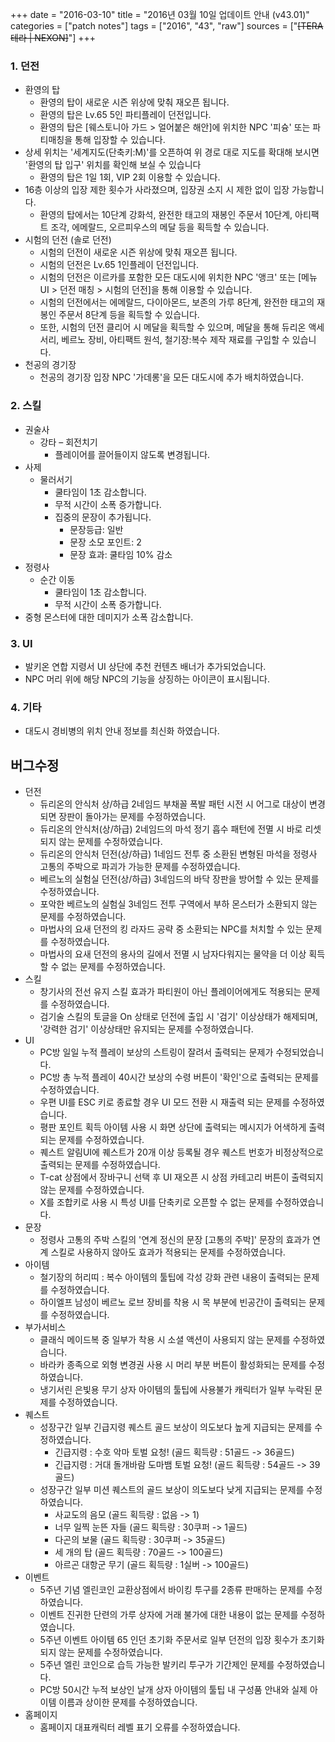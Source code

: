 +++
date = "2016-03-10"
title = "2016년 03월 10일 업데이트 안내 (v43.01)"
categories = ["patch notes"]
tags = ["2016", "43", "raw"]
sources = ["~~[TERA 테라 | NEXON]~~"]
+++

### 1. 던전
- 환영의 탑
  - 환영의 탑이 새로운 시즌 위상에 맞춰 재오픈 됩니다.
  - 환영의 탑은 Lv.65 5인 파티플레이 던전입니다.
  - 환영의 탑은 [웨스토니아 가드 > 얼어붙은 해안]에 위치한 NPC '피슝' 또는 파티매칭을 통해 입장할 수 있습니다.
- 상세 위치는 '세계지도(단축키:M)'를 오픈하여 위 경로 대로 지도를 확대해 보시면 '환영의 탑 입구' 위치를 확인해 보실 수 있습니다
  - 환영의 탑은 1일 1회, VIP 2회 이용할 수 있습니다.
- 16층 이상의 입장 제한 횟수가 사라졌으며, 입장권 소지 시 제한 없이 입장 가능합니다.
  - 환영의 탑에서는 10단계 강화석, 완전한 태고의 재봉인 주문서 10단계, 아티팩트 조각, 에메랄드, 오르피우스의 메달 등을 획득할 수 있습니다.
- 시험의 던전 (솔로 던전)
  - 시험의 던전이 새로운 시즌 위상에 맞춰 재오픈 됩니다.
  - 시험의 던전은 Lv.65 1인플레이 던전입니다.
  - 시험의 던전은 이르카를 포함한 모든 대도시에 위치한 NPC '앵크' 또는  [메뉴 UI > 던전 매칭 > 시험의 던전]을 통해 이용할 수 있습니다.
  - 시험의 던전에서는 에메랄드, 다이아몬드, 보존의 가루 8단계, 완전한 태고의 재봉인 주문서 8단계 등을 획득할 수 있습니다.
  - 또한, 시험의 던전 클리어 시 메달을 획득할 수 있으며, 메달을 통해 듀리온 액세서리, 베르노 장비, 아티팩트 원석, 철기장:복수 제작 재료를 구입할 수 있습니다.
- 천공의 경기장
  - 천공의 경기장 입장 NPC '가데롱'을 모든 대도시에 추가 배치하였습니다.

### 2. 스킬
- 권술사
  - 강타 – 회전치기
    - 플레이어를 끌어들이지 않도록 변경됩니다.
- 사제
  - 물러서기
    - 쿨타임이 1초 감소합니다.
    - 무적 시간이 소폭 증가합니다.
    - 집중의 문장이 추가됩니다.
      - 문장등급: 일반
      - 문장 소모 포인트: 2
      - 문장 효과: 쿨타임 10% 감소
- 정령사
  - 순간 이동
    - 쿨타임이 1초 감소합니다.
    - 무적 시간이 소폭 증가합니다.
- 중형 몬스터에 대한 데미지가 소폭 감소합니다.

### 3. UI
- 발키온 연합 지령서 UI 상단에 추천 컨텐츠 배너가 추가되었습니다.
- NPC 머리 위에 해당 NPC의 기능을 상징하는 아이콘이 표시됩니다.

### 4. 기타
- 대도시 경비병의 위치 안내 정보를 최신화 하였습니다.

## 버그수정

- 던전
  - 듀리온의 안식처 상/하급 2네임드 부채꼴 폭발 패턴 시전 시 어그로 대상이 변경되면 장판이 돌아가는 문제를 수정하였습니다.
  - 듀리온의 안식처(상/하급) 2네임드의 마석 정기 흡수 패턴에 전멸 시 바로 리셋되지 않는 문제를 수정하였습니다.
  - 듀리온의 안식처 던전(상/하급) 1네임드 전투 중 소환된 변형된 마석을 정령사 고통의 주박으로 파괴가 가능한 문제를 수정하였습니다.
  - 베르노의 실험실 던전(상/하급) 3네임드의 바닥 장판을 방어할 수 있는 문제를 수정하였습니다.
  - 포악한 베르노의 실험실 3네임드 전투 구역에서 부하 몬스터가 소환되지 않는 문제를 수정하였습니다.
  - 마법사의 요새 던전의 킹 라자드 공략 중 소환되는 NPC를 처치할 수 있는 문제를 수정하였습니다.
  - 마법사의 요새 던전의 용사의 길에서 전멸 시 남자다워지는 물약을 더 이상 획득할 수 없는 문제를 수정하였습니다.
- 스킬
  - 창기사의 전선 유지 스킬 효과가 파티원이 아닌 플레이어에게도 적용되는 문제를 수정하였습니다.
  - 검기술 스킬의 토글을 On 상태로 던전에 출입 시 '검기' 이상상태가 해제되며, '강력한 검기' 이상상태만 유지되는 문제를 수정하였습니다.
- UI
  - PC방 일일 누적 플레이 보상의 스트링이 잘려서 출력되는 문제가 수정되었습니다.
  - PC방 총 누적 플레이 40시간 보상의 수령 버튼이 '확인'으로 출력되는 문제를 수정하였습니다.
  - 우편 UI를 ESC 키로 종료할 경우 UI 모드 전환 시 재출력 되는 문제를 수정하였습니다.
  - 평판 포인트 획득 아이템 사용 시 화면 상단에 출력되는 메시지가 어색하게 출력되는 문제를 수정하였습니다.
  - 퀘스트 알림UI에 퀘스트가 20개 이상 등록될 경우 퀘스트 번호가 비정상적으로 출력되는 문제를 수정하였습니다.
  - T-cat 상점에서 장바구니 선택 후 UI 재오픈 시 상점 카테고리 버튼이 출력되지 않는 문제를 수정하였습니다.
  - X를 조합키로 사용 시 특성 UI를 단축키로 오픈할 수 없는 문제를 수정하였습니다.
- 문장
  - 정령사 고통의 주박 스킬의 '연계 정신의 문장 [고통의 주박]' 문장의 효과가 연계 스킬로 사용하지 않아도 효과가 적용되는 문제를 수정하였습니다.
- 아이템
  - 철기장의 허리띠 : 복수 아이템의 툴팁에 각성 강화 관련 내용이 출력되는 문제를 수정하였습니다.
  - 하이엘프 남성이 베르노 로브 장비를 착용 시 목 부분에 빈공간이 출력되는 문제를 수정하였습니다.
- 부가서비스
  - 클래식 메이드복 중 일부가 착용 시 소셜 액션이 사용되지 않는 문제를 수정하였습니다.
  - 바라카 종족으로 외형 변경권 사용 시 머리 부분 버튼이 활성화되는 문제를 수정하였습니다.
  - 냉기서린 은빛용 무기 상자 아이템의 툴팁에 사용불가 캐릭터가 일부 누락된 문제를 수정하였습니다.
- 퀘스트
  - 성장구간 일부 긴급지령 퀘스트 골드 보상이 의도보다 높게 지급되는 문제를 수정하였습니다.
    - 긴급지령 :  수호 악마 토벌 요청! (골드 획득량 : 51골드 -> 36골드)
    - 긴급지령 :  거대 돌개바람 도마뱀 토벌 요청! (골드 획득량 : 54골드 -> 39골드)
  - 성장구간 일부 미션 퀘스트의 골드 보상이 의도보다 낮게 지급되는 문제를 수정하였습니다.
    - 사교도의 음모 (골드 획득량 : 없음 -> 1)
    - 너무 일찍 눈뜬 자들 (골드 획득량 : 30쿠퍼 -> 1골드)
    - 다곤의 보물 (골드 획득량 : 30쿠퍼 -> 35골드)
    - 세 개의 탑 (골드 획득량 : 70골드 -> 100골드)
    - 아르곤 대항군 무기 (골드 획득량 : 1실버 -> 100골드)
- 이벤트
  - 5주년 기념 엘린코인 교환상점에서 바이킹 투구를 2종류 판매하는 문제를 수정하였습니다.
  - 이벤트 진귀한 단련의 가루 상자에 거래 불가에 대한 내용이 없는 문제를 수정하였습니다.
  - 5주년 이벤트 아이템 65 인던 초기화 주문서로 일부 던전의 입장 횟수가 초기화 되지 않는 문제를 수정하였습니다.
  - 5주년 엘린 코인으로 습득 가능한 발키리 투구가 기간제인 문제를 수정하였습니다.
  - PC방 50시간 누적 보상인 날개 상자 아이템의 툴팁 내 구성품 안내와 실제 아이템 이름과 상이한 문제를 수정하였습니다.
- 홈페이지
  - 홈페이지 대표캐릭터 레벨 표기 오류를 수정하였습니다.
